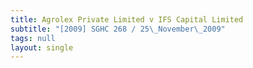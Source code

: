 ```yaml
---
title: Agrolex Private Limited v IFS Capital Limited
subtitle: "[2009] SGHC 268 / 25\_November\_2009"
tags: null
layout: single
---
```


